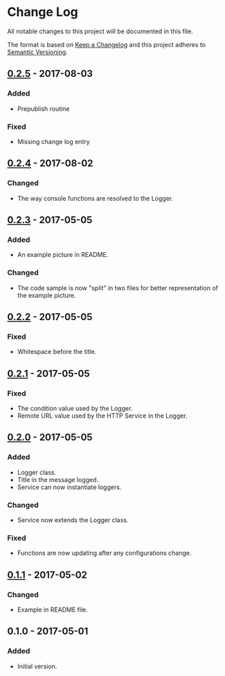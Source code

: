 # Change Log
All notable changes to this project will be documented in this file.

The format is based on [Keep a Changelog](http://keepachangelog.com/)
and this project adheres to [Semantic Versioning](http://semver.org/).

## [0.2.5] - 2017-08-03
### Added
- Prepublish routine

### Fixed
- Missing change log entry


## [0.2.4] - 2017-08-02
### Changed
- The way console functions are resolved to the Logger.

## [0.2.3] - 2017-05-05
### Added
- An example picture in README.

### Changed
- The code sample is now "split" in two files for better representation of the example picture.

## [0.2.2] - 2017-05-05
### Fixed
- Whitespace before the title.

## [0.2.1] - 2017-05-05
### Fixed
- The condition value used by the Logger.
- Remote URL value used by the HTTP Service in the Logger.

## [0.2.0] - 2017-05-05
### Added
- Logger class.
- Title in the message logged.
- Service can now instantiate loggers.

### Changed
- Service now extends the Logger class.

### Fixed
- Functions are now updating after any configurations change.

## [0.1.1] - 2017-05-02
### Changed
- Example in README file.

## 0.1.0 - 2017-05-01
### Added
- Initial version.

[0.2.5]: https://github.com/gbrlsnchs/angry-log/compare/v0.2.4...v0.2.5
[0.2.4]: https://github.com/gbrlsnchs/angry-log/compare/v0.2.3...v0.2.4
[0.2.3]: https://github.com/gbrlsnchs/angry-log/compare/v0.2.2...v0.2.3
[0.2.2]: https://github.com/gbrlsnchs/angry-log/compare/v0.2.1...v0.2.2
[0.2.1]: https://github.com/gbrlsnchs/angry-log/compare/v0.2.0...v0.2.1
[0.2.0]: https://github.com/gbrlsnchs/angry-log/compare/v0.1.1...v0.2.0
[0.1.1]: https://github.com/gbrlsnchs/angry-log/compare/v0.1.0...v0.1.1
